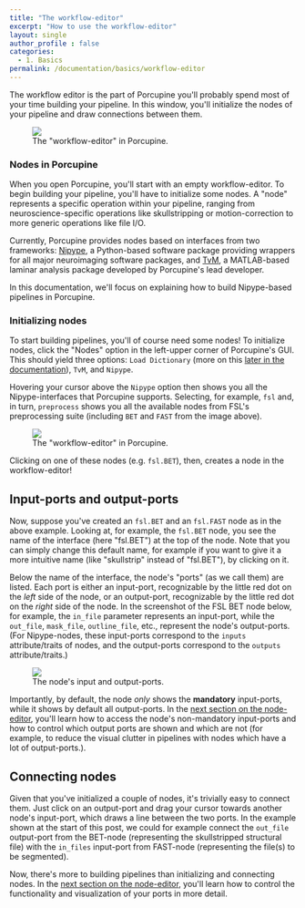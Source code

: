 ```yaml
---
title: "The workflow-editor"
excerpt: "How to use the workflow-editor"
layout: single
author_profile : false
categories:
  - 1. Basics
permalink: /documentation/basics/workflow-editor
---
```


The workflow editor is the part of Porcupine you'll probably spend most of your
time building your pipeline. In this window, you'll initialize the nodes of
your pipeline and draw connections between them.

<figure>
	<a href="{{ site.url }}{{ site.baseurl }}/documentation/images/workflow_editor.png"><img
    src="{{ site.url }}{{ site.baseurl }}/{{ example_path }}/documentation/images/workflow_editor.png"></a>
	<figcaption>The "workflow-editor" in Porcupine.</figcaption>
</figure>

### Nodes in Porcupine
When you open Porcupine, you'll start with an empty workflow-editor. To begin
building your pipeline, you'll have to initialize some nodes. A "node" represents
a specific operation within your pipeline, ranging from neuroscience-specific
operations like skullstripping or motion-correction to more generic operations
like file I/O.

Currently, Porcupine provides nodes based on interfaces from two frameworks:
[Nipype](http://nipype.readthedocs.io/en/latest/), a Python-based software
package providing wrappers for all major neuroimaging software packages,
and [TvM](https://github.com/TimVanMourik/OpenFmriAnalysis),
a MATLAB-based laminar analysis package developed by Porcupine's lead developer.

In this documentation, we'll focus on explaining how to build Nipype-based
pipelines in Porcupine.

### Initializing nodes
To start building pipelines, you'll of course need some nodes!
To initialize nodes, click the "Nodes" option in the left-upper corner of
Porcupine's GUI. This should yield three options: `Load Dictionary`
(more on this [later in the documentation](/Porcupine/documentation/advanced/custom-nodes)),
`TvM`, and `Nipype`.

Hovering your cursor above the `Nipype` option then shows you all the Nipype-interfaces
that Porcupine supports. Selecting, for example, `fsl` and, in turn, `preprocess`
shows you all the available nodes from FSL's preprocessing suite (including
`BET` and `FAST` from the image above).

<figure>
	<a href="{{ site.url }}{{ site.baseurl }}/documentation/images/init_nodes.png"><img
    src="{{ site.url }}{{ site.baseurl }}/{{ example_path }}/documentation/images/init_nodes.png"></a>
	<figcaption>The "workflow-editor" in Porcupine.</figcaption>
</figure>

Clicking on one of these nodes (e.g. `fsl.BET`), then, creates a node in the
workflow-editor!

## Input-ports and output-ports
Now, suppose you've created an `fsl.BET` and an `fsl.FAST` node as in the above
example. Looking at, for example, the `fsl.BET` node, you see the name of the
interface (here "fsl.BET") at the top of the node. Note that you can simply change
this default name, for example if you want to give it a more intuitive name
(like "skullstrip" instead of "fsl.BET"), by clicking on it.

Below the name of the interface, the node's "ports" (as we call them) are listed.
Each port is either an input-port, recognizable by the little red dot on the
*left* side of the node, or an output-port, recognizable by the little red dot
on the *right* side of the node. In the screenshot of the FSL BET node below,
for example, the `in_file` parameter represents an input-port, while the
`out_file`, `mask_file`, `outline_file`, etc., represent the node's output-ports.
(For Nipype-nodes, these input-ports correspond to the `inputs` attribute/traits
of nodes, and the output-ports correspond to the `outputs` attribute/traits.)

<figure>
	<a href="{{ site.url }}{{ site.baseurl }}/documentation/images/closeup_node_edited.png"><img
    src="{{ site.url }}{{ site.baseurl }}/{{ example_path }}/documentation/images/closeup_node_edited.png"></a>
	<figcaption>The node's input and output-ports.</figcaption>
</figure>

Importantly, by default, the node *only* shows the **mandatory** input-ports,
while it shows by default all output-ports. In the
[next section on the node-editor](/Porcupine/documentation/basics/node-editor),
you'll learn how to access the node's non-mandatory input-ports and
how to control which output ports are shown and which are not (for example,
to reduce the visual clutter in pipelines with nodes which have a lot of
output-ports.).

## Connecting nodes
Given that you've initialized a couple of nodes, it's trivially easy to connect
them. Just click on an output-port and drag your cursor towards another node's
input-port, which draws a line between the two ports. In the example shown at
the start of this post, we could for example connect the `out_file` output-port
from the BET-node (representing the skullstripped structural file) with the
`in_files` input-port from FAST-node (representing the file(s) to be segmented).

Now, there's more to building pipelines than initializing and connecting nodes.
In the [next section on the node-editor](/Porcupine/documentation/basics/node-editor),
you'll learn how to control the functionality and visualization of your ports
in more detail.
